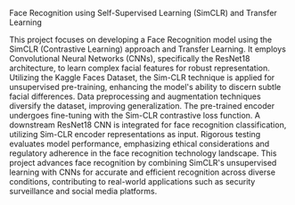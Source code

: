 Face Recognition using Self-Supervised Learning (SimCLR) and Transfer Learning 



This project focuses on developing a Face Recognition model using the SimCLR (Contrastive Learning) approach and Transfer Learning. It employs Convolutional Neural Networks (CNNs), specifically the ResNet18 architecture, to learn complex facial features for robust representation. Utilizing the Kaggle Faces Dataset, the Sim-CLR technique is applied for unsupervised pre-training, enhancing the model's ability to discern subtle facial differences. Data preprocessing and augmentation techniques diversify the dataset, improving generalization. The pre-trained encoder undergoes fine-tuning with the Sim-CLR contrastive loss function. A downstream ResNet18 CNN is integrated for face recognition classification, utilizing Sim-CLR encoder representations as input. Rigorous testing evaluates model performance, emphasizing ethical considerations and regulatory adherence in the face recognition technology landscape. This project advances face recognition by combining SimCLR's unsupervised learning with CNNs for accurate and efficient recognition across diverse conditions, contributing to real-world applications such as security surveillance and social media platforms. 
